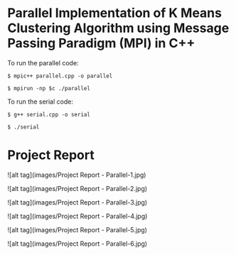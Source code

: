 # Parallel Implementation of K Means Clustering Algorithm using Message Passing Paradigm (MPI) in C++

To run the parallel code:
```
$ mpic++ parallel.cpp -o parallel

$ mpirun -np $c ./parallel
```

To run the serial code:

```
$ g++ serial.cpp -o serial

$ ./serial
```
# Project Report

![alt tag](images/Project Report - Parallel-1.jpg)

![alt tag](images/Project Report - Parallel-2.jpg)

![alt tag](images/Project Report - Parallel-3.jpg)

![alt tag](images/Project Report - Parallel-4.jpg)

![alt tag](images/Project Report - Parallel-5.jpg)

![alt tag](images/Project Report - Parallel-6.jpg)
